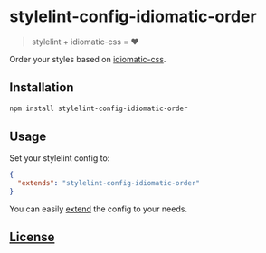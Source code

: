 # stylelint-config-idiomatic-order

> stylelint + idiomatic-css = ❤️

Order your styles based on [idiomatic-css](https://github.com/necolas/idiomatic-css#declaration-order).

## Installation

```sh
npm install stylelint-config-idiomatic-order
```

## Usage

Set your stylelint config to:

```json
{
  "extends": "stylelint-config-idiomatic-order"
}
```

You can easily [extend](https://github.com/stylelint/stylelint/blob/master/docs/user-guide/configuration.md#extends) the config to your needs.

## [License](LICENSE)
